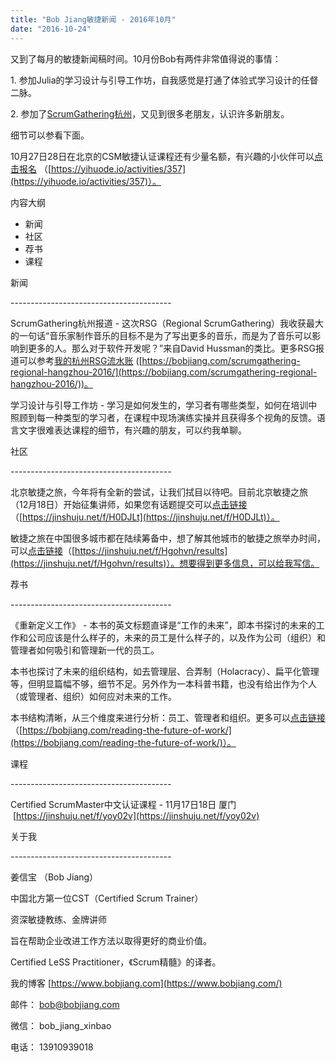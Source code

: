 ```yaml
---
title: "Bob Jiang敏捷新闻 - 2016年10月"
date: "2016-10-24"
---
```


又到了每月的敏捷新闻稿时间。10月份Bob有两件非常值得说的事情：

1\. 参加Julia的学习设计与引导工作坊，自我感觉是打通了体验式学习设计的任督二脉。

2\. 参加了[ScrumGathering杭州](https://scrumgathering.io/)，又见到很多老朋友，认识许多新朋友。

细节可以参看下面。

10月27日28日在北京的CSM敏捷认证课程还有少量名额，有兴趣的小伙伴可以[点击报名](https://yihuode.io/activities/357) （[https://yihuode.io/activities/357](https://yihuode.io/activities/357)）。

内容大纲

- 新闻
- 社区
- 荐书
- 课程

新闻

\----------------------------------------

ScrumGathering杭州报道 - 这次RSG（Regional ScrumGathering）我收获最大的一句话“音乐家制作音乐的目标不是为了写出更多的音乐，而是为了音乐可以影响到更多的人。那么对于软件开发呢？”来自David Hussman的类比。更多RSG报道可以参考[我的杭州RSG流水账](https://bobjiang.com/scrumgathering-regional-hangzhou-2016/) ([https://bobjiang.com/scrumgathering-regional-hangzhou-2016/](https://bobjiang.com/scrumgathering-regional-hangzhou-2016/))。

学习设计与引导工作坊 - 学习是如何发生的，学习者有哪些类型，如何在培训中照顾到每一种类型的学习者，在课程中现场演练实操并且获得多个视角的反馈。语言文字很难表达课程的细节，有兴趣的朋友，可以约我单聊。

社区

\----------------------------------------

北京敏捷之旅，今年将有全新的尝试，让我们拭目以待吧。目前北京敏捷之旅（12月18日）开始征集讲师，如果您有话题提交可以[点击链接](https://jinshuju.net/f/H0DJLt)（[https://jinshuju.net/f/H0DJLt](https://jinshuju.net/f/H0DJLt)）。

敏捷之旅在中国很多城市都在陆续筹备中，想了解其他城市的敏捷之旅举办时间，可以[点击链接](https://jinshuju.net/f/Hgohvn/results)（[https://jinshuju.net/f/Hgohvn/results](https://jinshuju.net/f/Hgohvn/results)）。想要得到更多信息，可以给我写信。

荐书

\----------------------------------------

《重新定义工作》 - 本书的英文标题直译是“工作的未来”，即本书探讨的未来的工作和公司应该是什么样子的，未来的员工是什么样子的，以及作为公司（组织）和管理者如何吸引和管理新一代的员工。

本书也探讨了未来的组织结构，如去管理层、合弄制（Holacracy）、扁平化管理等，但明显篇幅不够，细节不足。另外作为一本科普书籍，也没有给出作为个人（或管理者、组织）如何应对未来的工作。

本书结构清晰，从三个维度来进行分析：员工、管理者和组织。更多可以[点击链接](https://bobjiang.com/reading-the-future-of-work/)（[https://bobjiang.com/reading-the-future-of-work/](https://bobjiang.com/reading-the-future-of-work/)）。

课程

\----------------------------------------

Certified ScrumMaster中文认证课程 - 11月17日18日 厦门  [https://jinshuju.net/f/yoy02v](https://jinshuju.net/f/yoy02v)

关于我

\----------------------------------------

姜信宝 （Bob Jiang）

中国北方第一位CST（Certified Scrum Trainer）

资深敏捷教练、金牌讲师

旨在帮助企业改进工作方法以取得更好的商业价值。

Certified LeSS Practitioner，《Scrum精髓》的译者。

我的博客 [https://www.bobjiang.com](https://www.bobjiang.com/)

邮件： [bob@bobjiang.com](mailto:bob@bobjiang.com)

微信： bob\_jiang\_xinbao

电话： 13910939018
